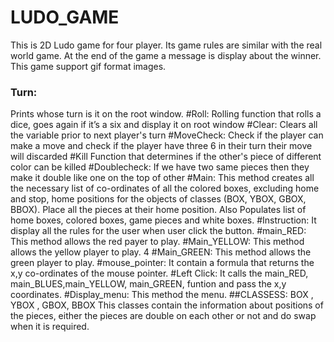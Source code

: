 # LUDO_GAME
This is 2D Ludo game for four player. Its game rules are similar with the real world game. At the end of the game a message is display about the winner. This game support gif format images.
### Turn:
Prints whose turn is it on the root window.
#Roll:
Rolling function that rolls a dice, goes again if it’s a six and display it on root window
#Clear:
Clears all the variable prior to next player's turn
#MoveCheck:
Check if the player can make a move and check if the player have three 6 in their turn their move will discarded
#Kill
Function that determines if the other's piece of different color can be killed
#Doublecheck:
If we have two same pieces then they make it double like one on the top of other
#Main:
This method creates all the necessary list of co-ordinates of all the colored boxes, excluding home and
stop, home positions for the objects of classes (BOX, YBOX, GBOX, BBOX). Place all the pieces at their
home position. Also Populates list of home boxes, colored boxes, game pieces and white boxes.
#Instruction:
It display all the rules for the user when user click the button.
#main_RED:
This method allows the red payer to play.
#Main_YELLOW:
This method allows the yellow player to play.
 4
#Main_GREEN:
This method allows the green player to play.
#mouse_pointer:
It contain a formula that returns the x,y co-ordinates of the mouse pointer.
#Left Click:
It calls the main_RED, main_BLUES,main_YELLOW, main_GREEN, funtion and pass the x,y coordinates.
#Display_menu:
This method the menu.
##CLASSESS:
BOX , YBOX , GBOX, BBOX
This classes contain the information about positions of the pieces, either the pieces are double on each
other or not and do swap when it is required.
